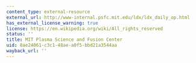 ```yaml
---
content_type: external-resource
external_url: http://www-internal.psfc.mit.edu/ldx/ldx_daily_op.html
has_external_license_warning: true
license: https://en.wikipedia.org/wiki/All_rights_reserved
status: ''
title: MIT Plasma Science and Fusion Center
uid: 8ae24061-c3c1-48ae-a0f5-bbd21a3544aa
wayback_url: ''
---
```


